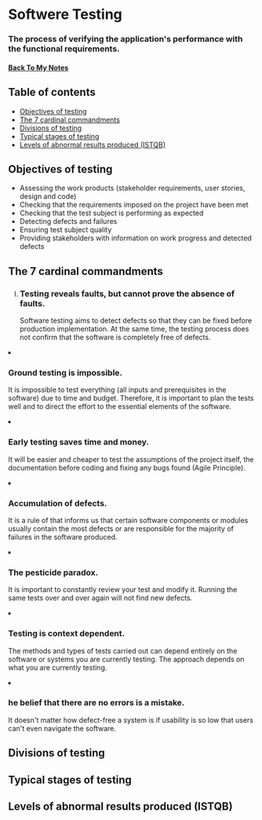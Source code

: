 <h1>Softwere Testing</h1>
<h3>The process of verifying the application's performance with the functional requirements.
</h3>
<h4><a href="https://github.com/Prime2390/Prime2390/blob/main/MyNote.md">Back To My Notes</a></h4>

<h2 id=0>Table of contents</h2>
<ul>
  <li><a href="#1">Objectives of testing</a></li>
  <li><a href="#2">The 7 cardinal commandments</a></li>
  <li><a href="#3">Divisions of testing</a></li>
  <li><a href="#4">Typical stages of testing</a></li>
  <li><a href="#5">Levels of abnormal results produced (ISTQB)</a></li>
</ul>

<h2 id=1>Objectives of testing</h2>
<ul>
  <li>Assessing the work products (stakeholder requirements, user stories, design and code)
</li>
  <li>Checking that the requirements imposed on the project have been met</li>
  <li>Checking that the test subject is performing as expected
</li>
  <li>Detecting defects and failures</li>
  <li>Ensuring test subject quality</li>
  <li>Providing stakeholders with information on work progress and detected defects
</li>
</ul>
<h2 id=2>The 7 cardinal commandments</h2>
<ol type="I">
  <li><h3>Testing reveals faults, but cannot prove the absence of faults.
</h3><p>Software testing aims to detect defects so that they can be fixed before production implementation. At the same time, the testing process does not confirm that the software is completely free of defects.</p></li>
</ol>
<li><h3>Ground testing is impossible.</h3>
  <p>It is impossible to test everything (all inputs and prerequisites in the software) due to time and budget. Therefore, it is important to plan the tests well and to direct the effort to the essential elements of the software.
</p></li>
<li><h3>Early testing saves time and money.</h3><p>It will be easier and cheaper to test the assumptions of the project itself, the documentation before coding and fixing any bugs found (Agile Principle).</p></li>
<li><h3>Accumulation of defects. </h3><p>It is a rule of that informs us that certain software components or modules usually contain the most defects or are responsible for the majority of failures in the software produced.
</p></li>
<li><h3>The pesticide paradox. </h3><p>It is important to constantly review your test and modify it. Running the same tests over and over again will not find new defects.</p></li>
<li><h3> Testing is context dependent.</h3><p>The methods and types of tests carried out can depend entirely on the software or systems you are currently testing. The approach depends on what you are currently testing.</p></li>
<li><h3>he belief that there are no errors is a mistake.
</h3><p>It doesn't matter how defect-free a system is if usability is so low that users can't even navigate the software.</p></li>


<h2 id=3>Divisions of testing</h2>
<h2 id=4>Typical stages of testing</h2>
<h2 id=5>Levels of abnormal results produced (ISTQB)</h2>
